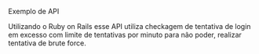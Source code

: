 Exemplo de API

Utilizando o Ruby on Rails esse API utiliza checkagem de tentativa de login em excesso com limite de tentativas por minuto para não poder, realizar tentativa de brute force.
